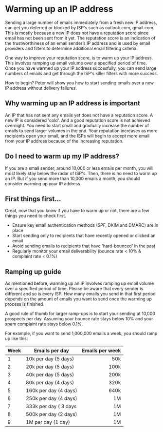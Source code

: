 # Warming up an IP address

Sending a large number of emails immediately from a fresh new IP address, can get you
deferred or blocked by ISP's such as outlook.com, gmail.com. This is mostly because a
new IP does not have a reputation score since email has not been sent from it yet.
The reputation score is an indication of the trustworthiness of an email sender’s IP
address and is used by email providers and filters to determine additional email
filtering criteria. 

One way to improve your reputation score, is to warm up your IP address. This involves ramping up
email volume over a specified period of time. Once you have warmed up your IP address
succesfully, you can send large numbers of emails and get through the ISP's killer
filters with more success.

How to begin? Peter will show you how to start sending emails over a new IP address
without delivery failures.

## Why warming up an IP address is important
An IP that has not sent any emails yet does not have a reputation score. A new IP is
considered 'cold'. And a good reputation score is not achieved overnight. You need to
start small and gradually increase the number of emails to send larger volumes in the end.
Your reputation increases as more recipients open your email, and the ISPs will begin to
accept more email from your IP address because of the increasing reputation.

## Do I need to warm up my IP address?
If you are a small sender, around 10,000 or less emails per month, you will most likely stay below
the radar of ISP's. Then, there is no need to warm up an IP. But if you send more than 10,000 emails a month,
you should consider warming up your IP address.

## First things first...
Great, now that you know if you have to warm up or not, there are a
few things you need to check first.

* Ensure key email authentication methods (SPF, DKIM and DMARC) are in place
* Start sending only to recipients that have recently opened or clicked an email
* Avoid sending emails to recipients that have 'hard-bounced' in the past
* Regularly monitor your email deliverability (bounce rate < 10% & complaint rate < 0.1%)

## Ramping up guide
As mentioned before, warming up an IP involves ramping up email volume over a specified period of time.
Please be aware that every sender is different and so is every ISP. How many emails you send in that
first period depends on the amount of emails you want to send once the warming up process is finished.

A good rule of thumb for larger ramp-ups is to start your sending at 10,000 prospects per day.
Assuming your bounce rate stays below 10% and your spam complaint rate stays below 0.1%.

For example, if you want to send 1,000,000 emails a week, you should ramp up like this:

| Week | Emails per day        | Emails per week |
|------|-----------------------|----------------:|
| 1    | 10k per day (5 days)  |             50k |
| 2    | 20k per day (5 days)  |            100k |
| 3    | 40k per day (5 days)  |            200k |
| 4    | 80k per day (4 days)  |            320k |
| 5    | 160k per day (4 days) |            640k |
| 6    | 250k per day (4 days) |              1M |
| 7    | 333k per day ( 3 days |              1M |
| 8    | 500k per day (2 days) |              1M |
| 9    | 1M per day (1 day)    |              1M |

